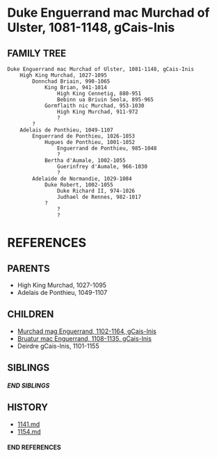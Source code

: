 # Duke Enguerrand mac Murchad of Ulster, 1081-1148, gCais-Inis

## FAMILY TREE
```
Duke Enguerrand mac Murchad of Ulster, 1081-1148, gCais-Inis
    High King Murchad, 1027-1095
        Donnchad Briain, 990-1065
            King Brian, 941-1014
                High King Cennetig, 880-951
                Bebinn ua Briuin Seola, 895-965
            Gormflaith nic Murchad, 953-1030
                High King Murchad, 911-972
                ?
        ?
    Adelais de Ponthieu, 1049-1107
        Enguerrand de Ponthieu, 1026-1053
            Hugues de Ponthieu, 1001-1052
                Enguerrand de Ponthieu, 985-1048
                ?
            Bertha d'Aumale, 1002-1055
                Guerinfrey d'Aumale, 966-1030
                ?
        Adelaide de Normandie, 1029-1084
            Duke Robert, 1002-1055
                Duke Richard II, 974-1026
                Judhael de Rennes, 982-1017
            ?
                ?
                ?
```


# REFERENCES

## PARENTS 
* High King Murchad, 1027-1095
* Adelais de Ponthieu, 1049-1107

## CHILDREN 
* [Murchad mag Enguerrand, 1102-1164, gCais-Inis](p/murchad_mag_enguerrand_1102.md)
* [Bruatur mac Enguerrand, 1108-1135, gCais-Inis](p/bruatur_mac_enguerrand_1108.md)
* Deirdre gCais-Inis, 1101-1155

## SIBLINGS

##### END SIBLINGS  
## HISTORY
* [1141.md](../h/1141.md)
* [1154.md](../h/1154.md)

#### END REFERENCES
